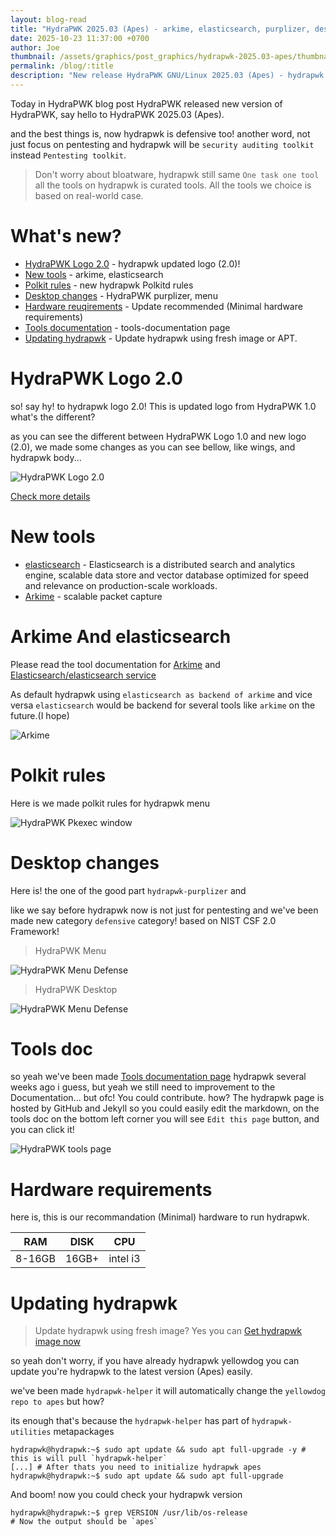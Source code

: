 ```yaml
---
layout: blog-read
title: "HydraPWK 2025.03 (Apes) - arkime, elasticsearch, purplizer, desktop-changes, tools page"
date: 2025-10-23 11:37:00 +0700
author: Joe
thumbnail: /assets/graphics/post_graphics/hydrapwk-2025.03-apes/thumbnail.png
permalink: /blog/:title
description: "New release HydraPWK GNU/Linux 2025.03 (Apes) - hydrapwk purplizer, arkime, elasticsearch, tools documentation page"
---
```


Today in HydraPWK blog post HydraPWK released new version of HydraPWK, say hello to HydraPWK 2025.03 (Apes).


and the best things is, now hydrapwk is defensive too!
another word, not just focus on pentesting and hydrapwk will be `security auditing toolkit` instead `Pentesting toolkit`.


> Don't worry about bloatware, hydrapwk still same `One task one tool` all the tools on hydrapwk is curated tools. All the tools we choice is based on real-world case.


# What's new?

- [HydraPWK Logo 2.0](#hydrapwk-logo-2.0) - hydrapwk updated logo (2.0)!
- [New tools](#new-tools) - arkime, elasticsearch
- [Polkit rules](#polkit-rules) - new hydrapwk Polkitd rules
- [Desktop changes](#desktop-changes) - HydraPWK purplizer, menu
- [Hardware reuqirements](#hardware-requirements) - Update recommended (Minimal hardware requirements)
- [Tools documentation](#tools-doc) - tools-documentation page
- [Updating hydrapwk](#Updating-hydrapwk) - Update hydrapwk using fresh image or APT.

# HydraPWK Logo 2.0

so! say hy! to hydrapwk logo 2.0! This is updated logo from HydraPWK 1.0
what's the different?

as you can see the different between HydraPWK Logo 1.0
and new logo (2.0), we made some changes as you can see bellow, like wings, and hydrapwk body...

![HydraPWK Logo 2.0](/assets/graphics/post_graphics/hydrapwk-2025.03-apes/hydrapwk-logo-2.0.png)

[Check more details](/doc/hydrapwk-policy-trademark)

# New tools

- [elasticsearch](/doc/tools/hydrapwk-tools-elasticsearch) - Elasticsearch is a distributed search and analytics engine, scalable data store and vector database optimized for speed and relevance on production-scale workloads.
- [Arkime](/doc/tools/hydrapwk-tools-arkime) - scalable packet capture

# Arkime And elasticsearch

Please read the tool documentation for [Arkime](/doc/tools/hydrapwk-tools-arkime) and [Elasticsearch/elasticsearch service](/doc/tools/hydrapwk-tools-elasticsearch)

As default hydrapwk using `elasticsearch as backend of arkime`
and vice versa `elasticsearch` would be backend for several tools like `arkime` on the future.(I hope)

![Arkime](/assets/graphics/post_graphics/hydrapwk-2025.03-apes/hydrapwk-arkime.png)

# Polkit rules

Here is we made polkit rules for hydrapwk menu

![HydraPWK Pkexec window](/assets/graphics/post_graphics/hydrapwk-2025.03-apes/hydrapwk-polkit.png)

# Desktop changes

Here is! the one of the good part `hydrapwk-purplizer` and

like we say before hydrapwk now is not just for pentesting
 and we've been made new category `defensive` category! based on NIST CSF 2.0 Framework!

> HydraPWK Menu

![HydraPWK Menu Defense](/assets/graphics/post_graphics/hydrapwk-2025.03-apes/hydrapwk-menu-defense.png)


> HydraPWK Desktop

![HydraPWK Menu Defense](/assets/graphics/post_graphics/hydrapwk-2025.03-apes/hydrapwk-desktop.png)

# Tools doc

so yeah we've been made [Tools documentation page](/doc/tools) hydrapwk several weeks ago i guess, but yeah we still need to improvement to the Documentation...
but ofc! You could contribute.
how? The hydrapwk page is hosted by GitHub and Jekyll so you could easily edit the markdown, on the tools doc on the bottom left corner you will see `Edit this page` button, and you can click it!

![HydraPWK tools page](/assets/graphics/post_graphics/hydrapwk-2025.03-apes/hydrapwk-tools-doc.png)


# Hardware requirements

here is, this is our recommandation (Minimal) hardware to run hydrapwk.

| RAM | DISK | CPU |
|:-----:|:---:|:-----:|
| 8-16GB | 16GB+ | intel i3 |

# Updating hydrapwk

> Update hydrapwk using fresh image? Yes you can [Get hydrapwk image now](/get)

so yeah don't worry, if you have already hydrapwk yellowdog you can update you're hydrapwk to the latest version (Apes) easily.


we've been made `hydrapwk-helper` it will automatically
change the `yellowdog repo to apes` but how?

its enough that's because the `hydrapwk-helper` has part of `hydrapwk-utilities` metapackages


```
hydrapwk@hydrapwk:~$ sudo apt update && sudo apt full-upgrade -y # this is will pull `hydrapwk-helper`
[...] # After thats you need to initialize hydrapwk apes
hydrapwk@hydrapwk:~$ sudo apt update && sudo apt full-upgrade
```

And boom! now you could check your hydrapwk version

```
hydrapwk@hydrapwk:~$ grep VERSION /usr/lib/os-release
# Now the output should be `apes`
```

